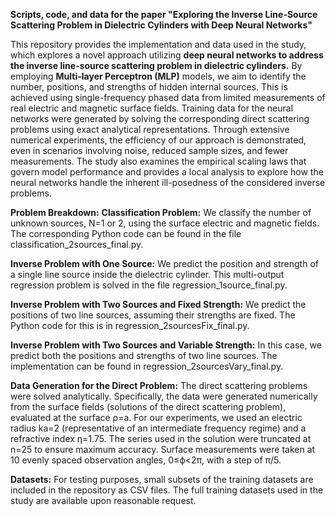 **Scripts, code, and data for the paper "Exploring the Inverse Line-Source Scattering Problem in Dielectric Cylinders with Deep Neural Networks"**

This repository provides the implementation and data used in the study, which explores a novel approach utilizing **deep neural networks to address the inverse line-source scattering problem in dielectric cylinders.** By employing **Multi-layer Perceptron (MLP)** models, we aim to identify the number, positions, and strengths of hidden internal sources. This is achieved using single-frequency phased data from limited measurements of real electric and magnetic surface fields. Training data for the neural networks were generated by solving the corresponding direct scattering problems using exact analytical representations. Through extensive numerical experiments, the efficiency of our approach is demonstrated, even in scenarios involving noise, reduced sample sizes, and fewer measurements. The study also examines the empirical scaling laws that govern model performance and provides a local analysis to explore how the neural networks handle the inherent ill-posedness of the considered inverse problems.

**Problem Breakdown:**
**Classification Problem:**
We classify the number of unknown sources, N=1 or 2, using the surface electric and magnetic fields. The corresponding Python code can be found in the file classification_2sources_final.py.

**Inverse Problem with One Source:**
We predict the position and strength of a single line source inside the dielectric cylinder. This multi-output regression problem is solved in the file regression_1source_final.py.

**Inverse Problem with Two Sources and Fixed Strength:**
We predict the positions of two line sources, assuming their strengths are fixed. The Python code for this is in regression_2sourcesFix_final.py.

**Inverse Problem with Two Sources and Variable Strength:**
In this case, we predict both the positions and strengths of two line sources. The implementation can be found in regression_2sourcesVary_final.py.

**Data Generation for the Direct Problem:**
The direct scattering problems were solved analytically. Specifically, the data were generated numerically from the surface fields (solutions of the direct scattering problem), evaluated at the surface ρ=a. For our experiments, we used an electric radius 
ka=2 (representative of an intermediate frequency regime) and a refractive index η=1.75. The series used in the solution were truncated at n=25 to ensure maximum accuracy. Surface measurements were taken at 10 evenly spaced observation angles, 0≤ϕ<2π, with a step of 
π/5.

**Datasets:**
For testing purposes, small subsets of the training datasets are included in the repository as CSV files. The full training datasets used in the study are available upon reasonable request.
